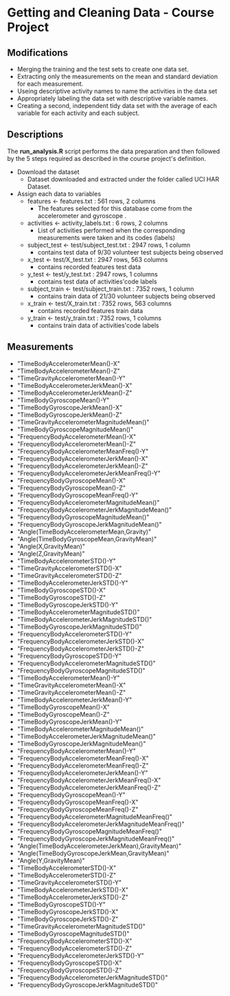 # Getting and Cleaning Data - Course Project


## Modifications
- Merging the training and the test sets to create one data set.
- Extracting only the measurements on the mean and standard deviation for each measurement.
- Useing descriptive activity names to name the activities in the data set
- Appropriately labeling the data set with descriptive variable names.
- Creating a second, independent tidy data set with the average of each variable for each activity and each subject.

## Descriptions

The **run_analysis.R** script performs the data preparation and then followed by the 5 steps required as described in the course project's definition.

* Download the dataset
  + Dataset downloaded and extracted under the folder called UCI HAR Dataset.
* Assign each data to variables
  + features <- features.txt : 561 rows, 2 columns
    - The features selected for this database come from the accelerometer and gyroscope .
  + activities <- activity_labels.txt : 6 rows, 2 columns
    - List of activities performed when the corresponding measurements were taken and its codes (labels)
  + subject_test <- test/subject_test.txt : 2947 rows, 1 column
    - contains test data of 9/30 volunteer test subjects being observed
  + x_test <- test/X_test.txt : 2947 rows, 563 columns
    - contains recorded features test data
  + y_test <- test/y_test.txt : 2947 rows, 1 columns
    - contains test data of activities'code labels
  + subject_train <- test/subject_train.txt : 7352 rows, 1 column
    - contains train data of 21/30 volunteer subjects being observed
  + x_train <- test/X_train.txt : 7352 rows, 563 columns
    - contains recorded features train data
  + y_train <- test/y_train.txt : 7352 rows, 1 columns
    - contains train data of activities'code labels


## Measurements
* "TimeBodyAccelerometerMean()-X"
* "TimeBodyAccelerometerMean()-Z"
* "TimeGravityAccelerometerMean()-Y"
* "TimeBodyAccelerometerJerkMean()-X"
* "TimeBodyAccelerometerJerkMean()-Z"
* "TimeBodyGyroscopeMean()-Y"
* "TimeBodyGyroscopeJerkMean()-X"
* "TimeBodyGyroscopeJerkMean()-Z"
* "TimeGravityAccelerometerMagnitudeMean()"
* "TimeBodyGyroscopeMagnitudeMean()"
* "FrequencyBodyAccelerometerMean()-X"
* "FrequencyBodyAccelerometerMean()-Z"
* "FrequencyBodyAccelerometerMeanFreq()-Y"
* "FrequencyBodyAccelerometerJerkMean()-X"
* "FrequencyBodyAccelerometerJerkMean()-Z"
* "FrequencyBodyAccelerometerJerkMeanFreq()-Y"
* "FrequencyBodyGyroscopeMean()-X"
* "FrequencyBodyGyroscopeMean()-Z"
* "FrequencyBodyGyroscopeMeanFreq()-Y"
* "FrequencyBodyAccelerometerMagnitudeMean()"
* "FrequencyBodyAccelerometerJerkMagnitudeMean()"
* "FrequencyBodyGyroscopeMagnitudeMean()"
* "FrequencyBodyGyroscopeJerkMagnitudeMean()"
* "Angle(TimeBodyAccelerometerMean,Gravity)"
* "Angle(TimeBodyGyroscopeMean,GravityMean)"
* "Angle(X,GravityMean)"
* "Angle(Z,GravityMean)"
* "TimeBodyAccelerometerSTD()-Y"
* "TimeGravityAccelerometerSTD()-X"
* "TimeGravityAccelerometerSTD()-Z"
* "TimeBodyAccelerometerJerkSTD()-Y"
* "TimeBodyGyroscopeSTD()-X"
* "TimeBodyGyroscopeSTD()-Z"
* "TimeBodyGyroscopeJerkSTD()-Y"
* "TimeBodyAccelerometerMagnitudeSTD()"
* "TimeBodyAccelerometerJerkMagnitudeSTD()"
* "TimeBodyGyroscopeJerkMagnitudeSTD()"
* "FrequencyBodyAccelerometerSTD()-Y"
* "FrequencyBodyAccelerometerJerkSTD()-X"
* "FrequencyBodyAccelerometerJerkSTD()-Z"
* "FrequencyBodyGyroscopeSTD()-Y"
* "FrequencyBodyAccelerometerMagnitudeSTD()"
* "FrequencyBodyGyroscopeMagnitudeSTD()"
* "TimeBodyAccelerometerMean()-Y"
* "TimeGravityAccelerometerMean()-X"
* "TimeGravityAccelerometerMean()-Z"
* "TimeBodyAccelerometerJerkMean()-Y"
* "TimeBodyGyroscopeMean()-X"
* "TimeBodyGyroscopeMean()-Z"
* "TimeBodyGyroscopeJerkMean()-Y"
* "TimeBodyAccelerometerMagnitudeMean()"
* "TimeBodyAccelerometerJerkMagnitudeMean()"
* "TimeBodyGyroscopeJerkMagnitudeMean()"
* "FrequencyBodyAccelerometerMean()-Y"
* "FrequencyBodyAccelerometerMeanFreq()-X"
* "FrequencyBodyAccelerometerMeanFreq()-Z"
* "FrequencyBodyAccelerometerJerkMean()-Y"
* "FrequencyBodyAccelerometerJerkMeanFreq()-X"
* "FrequencyBodyAccelerometerJerkMeanFreq()-Z"
* "FrequencyBodyGyroscopeMean()-Y"
* "FrequencyBodyGyroscopeMeanFreq()-X"
* "FrequencyBodyGyroscopeMeanFreq()-Z"
* "FrequencyBodyAccelerometerMagnitudeMeanFreq()"
* "FrequencyBodyAccelerometerJerkMagnitudeMeanFreq()"
* "FrequencyBodyGyroscopeMagnitudeMeanFreq()"
* "FrequencyBodyGyroscopeJerkMagnitudeMeanFreq()"
* "Angle(TimeBodyAccelerometerJerkMean),GravityMean)"
* "Angle(TimeBodyGyroscopeJerkMean,GravityMean)"
* "Angle(Y,GravityMean)"
* "TimeBodyAccelerometerSTD()-X"
* "TimeBodyAccelerometerSTD()-Z"
* "TimeGravityAccelerometerSTD()-Y"
* "TimeBodyAccelerometerJerkSTD()-X"
* "TimeBodyAccelerometerJerkSTD()-Z"
* "TimeBodyGyroscopeSTD()-Y"
* "TimeBodyGyroscopeJerkSTD()-X"
* "TimeBodyGyroscopeJerkSTD()-Z"
* "TimeGravityAccelerometerMagnitudeSTD()"
* "TimeBodyGyroscopeMagnitudeSTD()"
* "FrequencyBodyAccelerometerSTD()-X"
* "FrequencyBodyAccelerometerSTD()-Z"
* "FrequencyBodyAccelerometerJerkSTD()-Y"
* "FrequencyBodyGyroscopeSTD()-X"
* "FrequencyBodyGyroscopeSTD()-Z"
* "FrequencyBodyAccelerometerJerkMagnitudeSTD()"
* "FrequencyBodyGyroscopeJerkMagnitudeSTD()"


